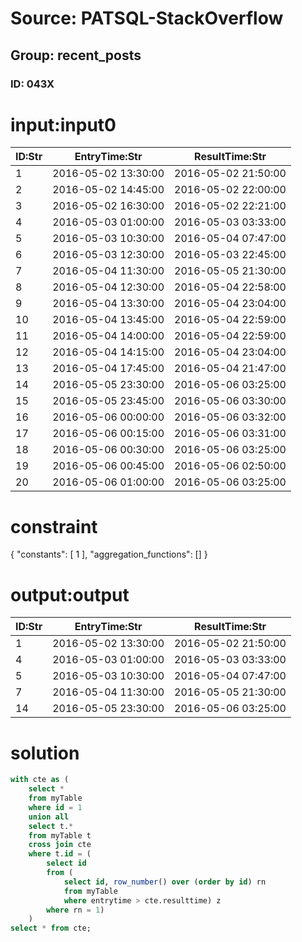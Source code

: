 # Source: PATSQL-StackOverflow
## Group: recent_posts
### ID: 043X

# input:input0

| ID:Str | EntryTime:Str | ResultTime:Str |
|---|---|---|
| 1 | 2016-05-02 13:30:00 | 2016-05-02 21:50:00 |
| 2 | 2016-05-02 14:45:00 | 2016-05-02 22:00:00 |
| 3 | 2016-05-02 16:30:00 | 2016-05-02 22:21:00 |
| 4 | 2016-05-03 01:00:00 | 2016-05-03 03:33:00 |
| 5 | 2016-05-03 10:30:00 | 2016-05-04 07:47:00 |
| 6 | 2016-05-03 12:30:00 | 2016-05-03 22:45:00 |
| 7 | 2016-05-04 11:30:00 | 2016-05-05 21:30:00 |
| 8 | 2016-05-04 12:30:00 | 2016-05-04 22:58:00 |
| 9 | 2016-05-04 13:30:00 | 2016-05-04 23:04:00 |
| 10 | 2016-05-04 13:45:00 | 2016-05-04 22:59:00 |
| 11 | 2016-05-04 14:00:00 | 2016-05-04 22:59:00 |
| 12 | 2016-05-04 14:15:00 | 2016-05-04 23:04:00 |
| 13 | 2016-05-04 17:45:00 | 2016-05-04 21:47:00 |
| 14 | 2016-05-05 23:30:00 | 2016-05-06 03:25:00 |
| 15 | 2016-05-05 23:45:00 | 2016-05-06 03:30:00 |
| 16 | 2016-05-06 00:00:00 | 2016-05-06 03:32:00 |
| 17 | 2016-05-06 00:15:00 | 2016-05-06 03:31:00 |
| 18 | 2016-05-06 00:30:00 | 2016-05-06 03:25:00 |
| 19 | 2016-05-06 00:45:00 | 2016-05-06 02:50:00 |
| 20 | 2016-05-06 01:00:00 | 2016-05-06 03:25:00 |

# constraint

{
  "constants": [
    1
  ],
  "aggregation_functions": []
}

# output:output

| ID:Str | EntryTime:Str | ResultTime:Str |
|---|---|---|
| 1 | 2016-05-02 13:30:00 | 2016-05-02 21:50:00 |
| 4 | 2016-05-03 01:00:00 | 2016-05-03 03:33:00 |
| 5 | 2016-05-03 10:30:00 | 2016-05-04 07:47:00 |
| 7 | 2016-05-04 11:30:00 | 2016-05-05 21:30:00 |
| 14 | 2016-05-05 23:30:00 | 2016-05-06 03:25:00 |

# solution

```sql
with cte as (
    select *
    from myTable
    where id = 1
    union all
    select t.*
    from myTable t
    cross join cte
    where t.id = (
        select id 
        from (
            select id, row_number() over (order by id) rn 
            from myTable 
            where entrytime > cte.resulttime) z 
        where rn = 1)
    )
select * from cte;
```
